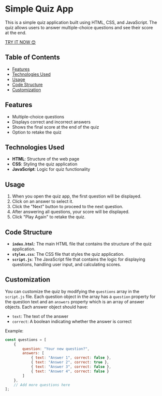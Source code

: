 # Simple Quiz App

This is a simple quiz application built using HTML, CSS, and JavaScript. The quiz allows users to answer multiple-choice questions and see their score at the end.

[TRY IT NOW 😊](https://vivek4nag.github.io/Quiz-App/)

## Table of Contents

- [Features](#features)
- [Technologies Used](#technologies-used)
- [Usage](#usage)
- [Code Structure](#code-structure)
- [Customization](#customization)

## Features

- Multiple-choice questions
- Displays correct and incorrect answers
- Shows the final score at the end of the quiz
- Option to retake the quiz

## Technologies Used

- **HTML**: Structure of the web page
- **CSS**: Styling the quiz application
- **JavaScript**: Logic for quiz functionality


## Usage

1. When you open the quiz app, the first question will be displayed.
2. Click on an answer to select it.
3. Click the "Next" button to proceed to the next question.
4. After answering all questions, your score will be displayed.
5. Click "Play Again" to retake the quiz.

## Code Structure

- **`index.html`**: The main HTML file that contains the structure of the quiz application.
- **`styles.css`**: The CSS file that styles the quiz application.
- **`script.js`**: The JavaScript file that contains the logic for displaying questions, handling user input, and calculating scores.

## Customization

You can customize the quiz by modifying the `questions` array in the `script.js` file. Each question object in the array has a `question` property for the question text and an `answers` property which is an array of answer objects. Each answer object should have:
- `text`: The text of the answer
- `correct`: A boolean indicating whether the answer is correct

Example:

```javascript
const questions = [
    {
        question: "Your new question?",
        answers: [
            { text: "Answer 1", correct: false },
            { text: "Answer 2", correct: true },
            { text: "Answer 3", correct: false },
            { text: "Answer 4", correct: false }
        ]
    },
    // Add more questions here
];
